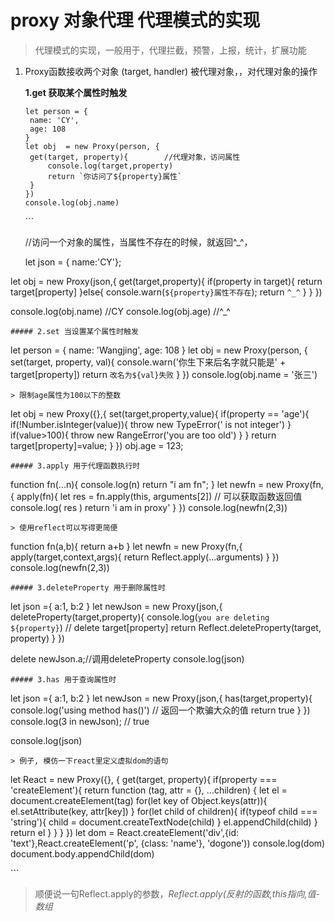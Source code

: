 # proxy 对象代理 代理模式的实现

> 代理模式的实现，一般用于，代理拦截，预警，上报，统计，扩展功能

1. Proxy函数接收两个对象 \(target, handler\) 被代理对象，，对代理对象的操作

   **1.get 获取某个属性时触发**

   ```text
   let person = {
    name: 'CY',
    age: 108
   }
   let obj  = new Proxy(person, {
    get(target, property){        //代理对象，访问属性
        console.log(target,property)  
        return `你访问了${property}属性`
    }
   })
   console.log(obj.name)
   ```

   \`\`\`

   //访问一个对象的属性，当属性不存在的时候，就返回^\_^，

   let json = { name:'CY'};

let obj = new Proxy\(json,{ get\(target,property\){ if\(property in target\){ return target\[property\] }else{ console.warn\(`${property}属性不存在`\); return `^_^` } } }\)

console.log\(obj.name\) //CY console.log\(obj.age\) //^\_^

```text
##### 2.set 当设置某个属性时触发
```

let person = { name: 'Wangjing', age: 108 } let obj = new Proxy\(person, { set\(target, property, val\){ console.warn\('你生下来后名字就只能是' + target\[property\]\) return `改名为${val}失败` } }\) console.log\(obj.name = '张三'\)

```text
> 限制age属性为100以下的整数
```

let obj = new Proxy\({},{ set\(target,property,value\){ if\(property == 'age'\){ if\(!Number.isInteger\(value\)\){ throw new TypeError\(' is not integer'\) } if\(value&gt;100\){ throw new RangeError\('you are too old'\) } } return target\[property\]=value; } }\) obj.age = 123;

```text
##### 3.apply 用于代理函数执行时
```

function fn\(...n\){ console.log\(n\) return "i am fn"; } let newfn = new Proxy\(fn,{ apply\(fn\){ let res = fn.apply\(this, arguments\[2\]\) // 可以获取函数返回值 console.log\( res \) return 'i am in proxy' } }\) console.log\(newfn\(2,3\)\)

```text
> 使用reflect可以写得更简便
```

function fn\(a,b\){ return a+b } let newfn = new Proxy\(fn,{ apply\(target,context,args\){ return Reflect.apply\(...arguments\) } }\) console.log\(newfn\(2,3\)\)

```text
##### 3.deleteProperty 用于删除属性时
```

let json ={ a:1, b:2 } let newJson = new Proxy\(json,{ deleteProperty\(target,property\){ console.log\(`you are deleting ${property}`\) // delete target\[property\] return Reflect.deleteProperty\(target, property\) } }\)

delete newJson.a;//调用deleteProperty console.log\(json\)

```text
##### 3.has 用于查询属性时
```

let json ={ a:1, b:2 } let newJson = new Proxy\(json,{ has\(target,property\){ console.log\('using method has\(\)'\) // 返回一个欺骗大众的值 return true } }\) console.log\(3 in newJson\); // true

console.log\(json\)

```text
> 例子, 模仿一下react里定义虚拟dom的语句
```

let React = new Proxy\({}, { get\(target, property\){ if\(property === 'createElement'\){ return function \(tag, attr = {}, ...children\) { let el = document.createElement\(tag\) for\(let key of Object.keys\(attr\)\){ el.setAttribute\(key, attr\[key\]\) } for\(let child of children\){ if\(typeof child === 'string'\){ child = document.createTextNode\(child\) } el.appendChild\(child\) } return el } } } }\) let dom = React.createElement\('div',{id: 'text'},React.createElement\('p', {class: 'name'}, 'dogone'\)\) console.log\(dom\) document.body.appendChild\(dom\)

\`\`\`

> 顺便说一句Reflect.apply的参数，_Reflect.apply\(反射的函数,this指向,值-数组_

